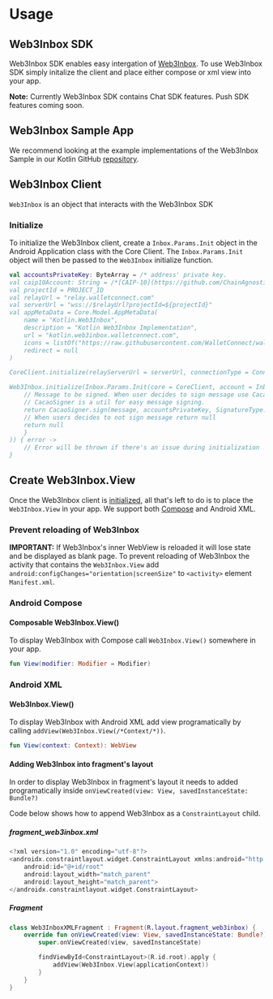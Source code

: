 # Usage

## Web3Inbox SDK

Web3Inbox SDK enables easy intergation of [Web3Inbox](https://web3inbox.com/). To use Web3Inbox SDK simply initalize the client and place either compose or xml view into your app. 

**Note:** Currently Web3Inbox SDK contains Chat SDK features. Push SDK features coming soon.

## Web3Inbox Sample App

We recommend looking at the example implementations of the Web3Inbox Sample in our Kotlin GitHub [repository](https://github.com/WalletConnect/WalletConnectKotlinV2/tree/master/samples/web3inbox).

## Web3Inbox Client

`Web3Inbox` is an object that interacts with the Web3Inbox SDK

### Initialize

To initialize the Web3Inbox client, create a `Inbox.Params.Init` object in the Android Application class with the Core Client. The `Inbox.Params.Init` object will then be passed to the `Web3Inbox` initialize function.


```kotlin
val accountsPrivateKey: ByteArray = /* address' private key.
val caip10Account: String = /*[CAIP-10](https://github.com/ChainAgnostic/CAIPs/blob/master/CAIPs/caip-10.md) compatible accountId*/
val projectId = PROJECT_ID
val relayUrl = "relay.walletconnect.com"
val serverUrl = "wss://$relayUrl?projectId=${projectId}"
val appMetaData = Core.Model.AppMetaData(
    name = "Kotlin.Web3Inbox",
    description = "Kotlin Web3Inbox Implementation",
    url = "kotlin.web3inbox.walletconnect.com",
    icons = listOf("https://raw.githubusercontent.com/WalletConnect/walletconnect-assets/master/Icon/Gradient/Icon.png"),
    redirect = null
)

CoreClient.initialize(relayServerUrl = serverUrl, connectionType = ConnectionType.AUTOMATIC, application = this, metaData = appMetaData)

Web3Inbox.initialize(Inbox.Params.Init(core = CoreClient, account = Inbox.Type.AccountId(caip10Account), onSign = { message -> 
    // Message to be signed. When user decides to sign message use CacaoSigner to sign message.
    // CacaoSigner is a util for easy message signing.
    return CacaoSigner.sign(message, accountsPrivateKey, SignatureType.EIP191)
    // When users decides to not sign message return null
    return null
    }
)) { error ->
    // Error will be thrown if there's an issue during initialization
}
```

## Create Web3Inbox.View
Once the Web3Inbox client is [initialized](#intialize), all that's left to do is to place the `Web3Inbox.View` in your app. We support both [Compose](https://developer.android.com/jetpack/compose)  and Android XML.

### Prevent reloading of Web3Inbox

**IMPORTANT:** If Web3Inbox's inner WebView is reloaded it will lose state and be displayed as blank page. To prevent reloading of Web3Inbox the activity that contains the `Web3Inbox.View` add `android:configChanges="orientation|screenSize"` to `<activity>` element `Manifest.xml`.

### Android Compose

#### Composable Web3Inbox.View()

To display Web3Inbox with Compose call `Web3Inbox.View()` somewhere in your app.

```kotlin
fun View(modifier: Modifier = Modifier)
```

### Android XML

#### Web3Inbox.View()

To display Web3Inbox with Android XML add view programatically by calling `addView(Web3Inbox.View(/*Context/*))`.

```kotlin
fun View(context: Context): WebView
```
#### Adding Web3Inbox into fragment's layout

In order to display Web3Inbox in fragment's layout it needs to added programatically inside `onViewCreated(view: View, savedInstanceState: Bundle?)`

Code below shows how to append Web3Inbox as a `ConstraintLayout` child.

##### fragment_web3inbox.xml
```kotlin
<?xml version="1.0" encoding="utf-8"?>
<androidx.constraintlayout.widget.ConstraintLayout xmlns:android="http://schemas.android.com/apk/res/android"
    android:id="@+id/root"
    android:layout_width="match_parent"
    android:layout_height="match_parent">
</androidx.constraintlayout.widget.ConstraintLayout>
```

##### Fragment
```kotlin
class Web3InboxXMLFragment : Fragment(R.layout.fragment_web3inbox) {
    override fun onViewCreated(view: View, savedInstanceState: Bundle?) {
        super.onViewCreated(view, savedInstanceState)

        findViewById<ConstraintLayout>(R.id.root).apply {
            addView(Web3Inbox.View(applicationContext))
        }
    }
}
```

